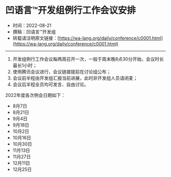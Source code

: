 # 凹语言™开发组例行工作会议安排

- 时间：2022-08-21
- 撰稿：凹语言™开发组
- 转载请注明原文链接：[https://wa-lang.org/daily/conference/c0001.html](https://wa-lang.org/daily/conference/c0001.html)

---

1. 开发组例行工作会议每两周召开一次，一般于周末晚8点30分开始，会议时长最长1小时；
1. 使用腾讯会议进行，会议链接提前在讨论组公布；
1. 会议前半程由开发组汇报当前进展，此时非开发组人员请闭麦；
1. 会议后半程全员均可发言、自由讨论。

2022年度各次例会日期如下：
- 8月7日
- 8月21日
- 9月4日
- 9月18日
- 10月2日
- 10月16日
- 10月30日
- 11月13日
- 11月27日
- 12月11日
- 12月25日